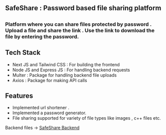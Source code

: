 <h2> SafeShare : Password based file sharing platform <h2>
<h3> Platform where you can share files protected by password . Upload a file and share the link . Use the link to download the file by entering the password.</h3>
  
  <h2> Tech Stack </h2>
  
  - Next JS and Tailwind CSS  : For building the frontend
  - Node JS and Express JS : For handling backend requests
  - Multer : Package for handling backend file uploads
  - Axios : Package for making API calls
  
  <h2> Features </h2>
  
  - Implemented url shortener . 
  - Implemented a password generator.
  - File sharing supported for variety of file types like images , c++ files etc.


  Backend files -> [SafeShare Backend](https://github.com/Ankit-cg22/SafeShare-backend)  
